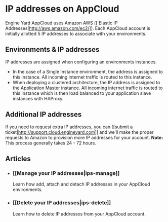 # IP addresses on AppCloud

Engine Yard AppCloud uses Amazon AWS [[ Elastic IP Addresses|http://aws.amazon.com/ec2/]]. 
Each AppCloud account is initially allotted 5 IP addresses to associate with your 
environments.


## Environments & IP addresses

IP addresses are assigned when configuring an environments instances.

  * In the case of a Single Instance environment, the address is assigned to 
    this instance.  All incoming internet traffic is routed to this instance.
  * When deploying a clustered architecture, the IP address is assigned to the
    Application Master instance.  All incoming internet traffic is routed to this
    instance which is then load balanced to your application slave instances with
    HAProxy.


## Additional IP addresses

If you need to request extra IP addresses, you can [[submit a ticket|http://support.cloud.engineyard.com]] 
and we'll make the proper requests to Amazon to provision more IP addresses for your account.
**Note:** This process generally takes 24 - 72 hours.


## Articles

* ### [[Manage your IP addresses|ips-manage]]
  Learn how add, attach and detach IP addresses in your AppCloud environments.
  
* ### [[Delete your IP addresses|ips-delete]]
  Learn how to delete IP addresses from your AppCloud account.